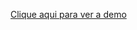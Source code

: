 <a href="https://emanuellyogg.github.io/projeto06-academia-java-site/">Clique aqui para ver a demo</a>
